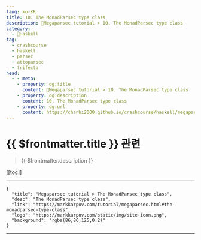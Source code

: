 ```yaml
---
lang: ko-KR
title: 10. The MonadParsec type class
description: 🐑Megaparsec tutorial > 10. The MonadParsec type class
category:
  - 🐑Haskell
tag: 
  - crashcourse
  - haskell
  - parsec
  - attoparsec
  - trifecta
head:
  - - meta:
    - property: og:title
      content: 🐑Megaparsec tutorial > 10. The MonadParsec type class
    - property: og:description
      content: 10. The MonadParsec type class
    - property: og:url
      content: https://chanhi2000.github.io/crashcourse/haskell/megaparsec/10.html
---
```


# {{ $frontmatter.title }} 관련

> {{ $frontmatter.description }}

[[toc]]

---

```component VPCard
{
  "title": "Megaparsec tutorial > The MonadParsec type class",
  "desc": "The MonadParsec type class",
  "link": "https://markkarpov.com/tutorial/megaparsec.html#the-monadparsec-type-class",
  "logo": "https://markkarpov.com/static/img/site-icon.png",
  "background": "rgba(86,86,125,0.2)"
}
```

---

<TagLinks />